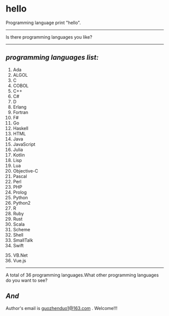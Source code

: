 # hello
Programming language print "hello".
************************
Is there programming languages you like?
*************************************
## *programming languages list:*
1. Ada
2. ALGOL
3. C
4. COBOL
5. C++
6. C#
7. D
8. Erlang
9. Fortran
10. F#
11. Go
12. Haskell
13. HTML
14. Java
15. JavaScript
16. Julia
17. Kotlin
18. Lisp
19. Lua
20. Objective-C
21. Pascal
22. Perl
23. PHP
24. Prolog
25. Python
26. Python2
27. R
28. Ruby
29. Rust
30. Scala
31. Scheme
32. Shell
33. SmallTalk
34. Swift
35) VB.Net
36) Vue.js
******************************************************
A total of 36 programming languages.What other programming languages do you want to see?
## *And*
Author's email is guozhenduo1@163.com . Welcome!!!
